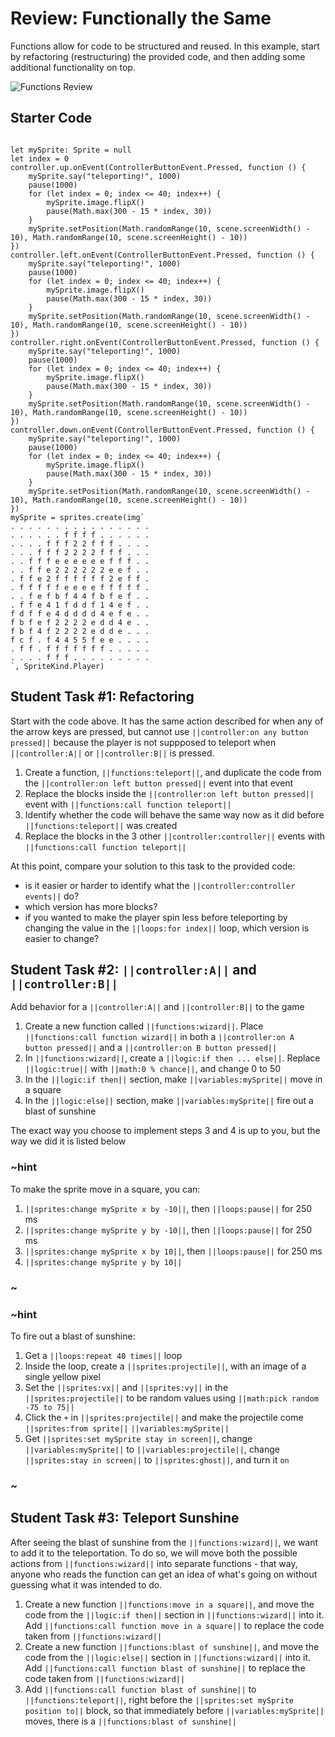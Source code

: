 # Review: Functionally the Same

Functions allow for code to be structured and reused. In this example, start by refactoring (restructuring) the provided code, and then adding some additional functionality on top.

![Functions Review](/static/courses/csintro2/review/functions.gif)

## Starter Code

```blocks

let mySprite: Sprite = null
let index = 0
controller.up.onEvent(ControllerButtonEvent.Pressed, function () {
    mySprite.say("teleporting!", 1000)
    pause(1000)
    for (let index = 0; index <= 40; index++) {
        mySprite.image.flipX()
        pause(Math.max(300 - 15 * index, 30))
    }
    mySprite.setPosition(Math.randomRange(10, scene.screenWidth() - 10), Math.randomRange(10, scene.screenHeight() - 10))
})
controller.left.onEvent(ControllerButtonEvent.Pressed, function () {
    mySprite.say("teleporting!", 1000)
    pause(1000)
    for (let index = 0; index <= 40; index++) {
        mySprite.image.flipX()
        pause(Math.max(300 - 15 * index, 30))
    }
    mySprite.setPosition(Math.randomRange(10, scene.screenWidth() - 10), Math.randomRange(10, scene.screenHeight() - 10))
})
controller.right.onEvent(ControllerButtonEvent.Pressed, function () {
    mySprite.say("teleporting!", 1000)
    pause(1000)
    for (let index = 0; index <= 40; index++) {
        mySprite.image.flipX()
        pause(Math.max(300 - 15 * index, 30))
    }
    mySprite.setPosition(Math.randomRange(10, scene.screenWidth() - 10), Math.randomRange(10, scene.screenHeight() - 10))
})
controller.down.onEvent(ControllerButtonEvent.Pressed, function () {
    mySprite.say("teleporting!", 1000)
    pause(1000)
    for (let index = 0; index <= 40; index++) {
        mySprite.image.flipX()
        pause(Math.max(300 - 15 * index, 30))
    }
    mySprite.setPosition(Math.randomRange(10, scene.screenWidth() - 10), Math.randomRange(10, scene.screenHeight() - 10))
})
mySprite = sprites.create(img`
. . . . . . . . . . . . . . . . 
. . . . . . f f f f . . . . . . 
. . . . f f f 2 2 f f f . . . . 
. . . f f f 2 2 2 2 f f f . . . 
. . f f f e e e e e e f f f . . 
. . f f e 2 2 2 2 2 2 e e f . . 
. f f e 2 f f f f f f 2 e f f . 
. f f f f f e e e e f f f f f . 
. . f e f b f 4 4 f b f e f . . 
. f f e 4 1 f d d f 1 4 e f . . 
f d f f e 4 d d d d 4 e f e . . 
f b f e f 2 2 2 2 e d d 4 e . . 
f b f 4 f 2 2 2 2 e d d e . . . 
f c f . f 4 4 5 5 f e e . . . . 
. f f . f f f f f f f . . . . . 
. . . . f f f . . . . . . . . . 
`, SpriteKind.Player)
```

## Student Task #1: Refactoring

Start with the code above. It has the same action described for when any of the arrow keys are pressed, but cannot use ``||controller:on any button pressed||`` because the player is not suppposed to teleport when ``||controller:A||`` or ``||controller:B||`` is pressed.

1. Create a function, ``||functions:teleport||``, and duplicate the code from the ``||controller:on left button pressed||`` event into that event
2. Replace the blocks inside the ``||controller:on left button pressed||`` event with ``||functions:call function teleport||``
3. Identify whether the code will behave the same way now as it did before ``||functions:teleport||`` was created
4. Replace the blocks in the 3 other ``||controller:controller||`` events with ``||functions:call function teleport||``

At this point, compare your solution to this task to the provided code:

* is it easier or harder to identify what the ``||controller:controller events||`` do?
* which version has more blocks?
* if you wanted to make the player spin less before teleporting by changing the value in the ``||loops:for index||`` loop, which version is easier to change?

## Student Task #2: ``||controller:A||`` and ``||controller:B||``

Add behavior for a ``||controller:A||`` and ``||controller:B||`` to the game

1. Create a new function called ``||functions:wizard||``. Place ``||functions:call function wizard||`` in both a ``||controller:on A button pressed||`` and a ``||controller:on B button pressed||``
2. In ``||functions:wizard||``, create a ``||logic:if then ... else||``. Replace ``||logic:true||`` with ``||math:0 % chance||``, and change 0 to 50
3. In the ``||logic:if then||`` section, make ``||variables:mySprite||`` move in a square
4. In the ``||logic:else||`` section, make ``||variables:mySprite||`` fire out a blast of sunshine

The exact way you choose to implement steps 3 and 4 is up to you, but the way we did it is listed below

### ~hint

To make the sprite move in a square, you can:

1. ``||sprites:change mySprite x by -10||``, then ``||loops:pause||`` for 250 ms
2. ``||sprites:change mySprite y by -10||``, then ``||loops:pause||`` for 250 ms
3. ``||sprites:change mySprite x by 10||``, then ``||loops:pause||`` for 250 ms
4. ``||sprites:change mySprite y by 10||``

### ~

### ~hint 

To fire out a blast of sunshine:

1. Get a ``||loops:repeat 40 times||`` loop
2. Inside the loop, create a ``||sprites:projectile||``, with an image of a single yellow pixel
3. Set the ``||sprites:vx||`` and ``||sprites:vy||`` in the ``||sprites:projectile||`` to be random values using ``||math:pick random -75 to 75||``
4. Click the ``+`` in ``||sprites:projectile||`` and make the projectile come ``||sprites:from sprite||`` ``||variables:mySprite||``
5. Get ``||sprites:set mySprite stay in screen||``, change ``||variables:mySprite||`` to ``||variables:projectile||``, change ``||sprites:stay in screen||`` to ``||sprites:ghost||``, and turn it ``on``

### ~

## Student Task #3: Teleport Sunshine

After seeing the blast of sunshine from the ``||functions:wizard||``, we want to add it to the teleportation. To do so, we will move both the possible actions from ``||functions:wizard||`` into separate functions - that way, anyone who reads the function can get an idea of what's going on without guessing what it was intended to do.

1. Create a new function ``||functions:move in a square||``, and move the code from the ``||logic:if then||`` section in ``||functions:wizard||`` into it. Add ``||functions:call function move in a square||`` to replace the code taken from ``||functions:wizard||``
2. Create a new function ``||functions:blast of sunshine||``, and move the code from the ``||logic:else||`` section in ``||functions:wizard||`` into it. Add ``||functions:call function blast of sunshine||`` to replace the code taken from ``||functions:wizard||``
3. Add ``||functions:call function blast of sunshine||`` to ``||functions:teleport||``, right before the ``||sprites:set mySprite position to||`` block, so that immediately before ``||variables:mySprite||`` moves, there is a ``||functions:blast of sunshine||``
